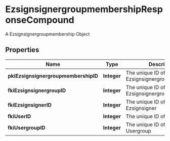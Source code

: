 

# EzsignsignergroupmembershipResponseCompound

A Ezsignsignergroupmembership Object

## Properties

| Name | Type | Description | Notes |
|------------ | ------------- | ------------- | -------------|
|**pkiEzsignsignergroupmembershipID** | **Integer** | The unique ID of the Ezsignsignergroupmembership |  |
|**fkiEzsignsignergroupID** | **Integer** | The unique ID of the Ezsignsignergroup |  |
|**fkiEzsignsignerID** | **Integer** | The unique ID of the Ezsignsigner |  [optional] |
|**fkiUserID** | **Integer** | The unique ID of the User |  [optional] |
|**fkiUsergroupID** | **Integer** | The unique ID of the Usergroup |  [optional] |



